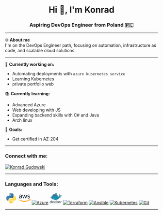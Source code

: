 <h1 align="center">Hi 👋, I'm Konrad</h1>
<h3 align="center">Aspiring DevOps Engineer from Poland 🇵🇱</h3>

---

🌐 **About me**  
I'm on the DevOps Engineer path, focusing on automation, infrastructure as code, and scalable cloud solutions.

---

🚀 **Currently working on:**  
- Automating deployments with `azure kubernetes service`
- Learning Kubernetes
- private portfolio web


📚 **Currently learning:**  
- Advanced Azure
- Web developing with JS 
- Expanding backend skills with C# and Java
- Arch linux

🎯 **Goals:**  
- Get certified in AZ-204 


---

<h3 align="left">Connect with me:</h3>
<p align="left">
<a href="https://linkedin.com/in/konrad-gudowski" target="blank">
<img align="center" src="https://raw.githubusercontent.com/rahuldkjain/github-profile-readme-generator/master/src/images/icons/Social/linked-in-alt.svg" alt="Konrad Gudowski" height="30" width="40" />
</a>
</p>

---

<h3 align="left">Languages and Tools:</h3>

<p align="left">
  <a href="https://www.python.org" target="_blank"><img src="https://raw.githubusercontent.com/devicons/devicon/master/icons/python/python-original.svg" alt="Python" width="40" height="40"/></a>
  <a href="https://aws.amazon.com" target="_blank"><img src="https://raw.githubusercontent.com/devicons/devicon/master/icons/amazonwebservices/amazonwebservices-original-wordmark.svg" alt="AWS" width="40" height="40"/></a>
  <a href="https://azure.microsoft.com/" target="_blank"><img src="https://www.vectorlogo.zone/logos/microsoft_azure/microsoft_azure-icon.svg" alt="Azure" width="40" height="40"/></a>
  <a href="https://www.docker.com/" target="_blank"><img src="https://raw.githubusercontent.com/devicons/devicon/master/icons/docker/docker-original-wordmark.svg" alt="Docker" width="40" height="40"/></a>
  <a href="https://www.terraform.io/" target="_blank"><img src="https://cdn.jsdelivr.net/gh/devicons/devicon/icons/terraform/terraform-original.svg" alt="Terraform" width="40" height="40"/></a>
  <a href="https://www.ansible.com/" target="_blank"><img src="https://cdn.worldvectorlogo.com/logos/ansible.svg" alt="Ansible" width="40" height="40"/></a>
  <a href="https://kubernetes.io/" target="_blank"><img src="https://www.vectorlogo.zone/logos/kubernetes/kubernetes-icon.svg" alt="Kubernetes" width="40" height="40"/></a>
  <a href="https://git-scm.com/" target="_blank"><img src="https://www.vectorlogo.zone/logos/git-scm/git-scm-icon.svg" alt="Git" width="40" height="40"/></a>
</p>

---

